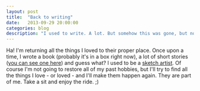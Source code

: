 ```yaml
---
layout: post 
title:  "Back to writing"
date:   2013-09-29 20:00:00
categories: blog
description: "I used to write. A lot. But somehow this was gone, but now I'm back to the desk. ;)"
---
```


Ha! I'm returning all the things I loved to their proper place. Once upon a time, I wrote a book (probably it's in a box right now), a lot of short stories ([you can see one here](http://www.gargantadaserpente.com/coral/contos/lcf_setemeia.shtml)) and guess what? I used to be a [sketch artist](http://www.flogao.com.br/eudesenho/47717778). Of course I'm not going to restore all of my past hobbies, but I'll try to find all the things I love - or loved - and I'll make them happen again. They are part of me. Take a sit and enjoy the ride. ;)
